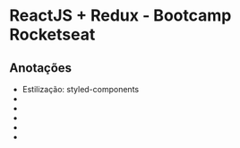 # ReactJS + Redux - Bootcamp Rocketseat

## Anotações

-   Estilização: styled-components
-
-
-
-
-
